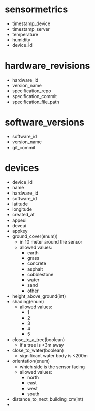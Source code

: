 # sensormetrics
- timestamp_device
- timestamp_server
- temperature
- humidity
- device_id

# hardware_revisions
- hardware_id
- version_name
- specification_repo
- specification_commit
- specification_file_path

# software_versions
- software_id
- version_name
- git_commit

# devices

- device_id
- name
- hardware_id
- software_id
- latitude
- longitude
- created_at
- appeui
- deveui
- appkey
- ground_cover(enum))
  - in 10 meter around the sensor
  - allowed values:
    - earth
    - grass
    - concrete
    - asphalt
    - cobblestone
    - water
    - sand
    - other
- height_above_ground(int)
- shading(enum)
  - allowed values:
    - 1
    - 2
    - 3
    - 4
    - 5
- close_to_a_tree(boolean)
  - if a tree is <3m away
- close_to_water(boolean)
  - significant water body is <200m
- orientation(enum)
  - which side is the sensor facing
  - allowed values:
    - north
    - east
    - west
    - south
- distance_to_next_building_cm(int)
- 
